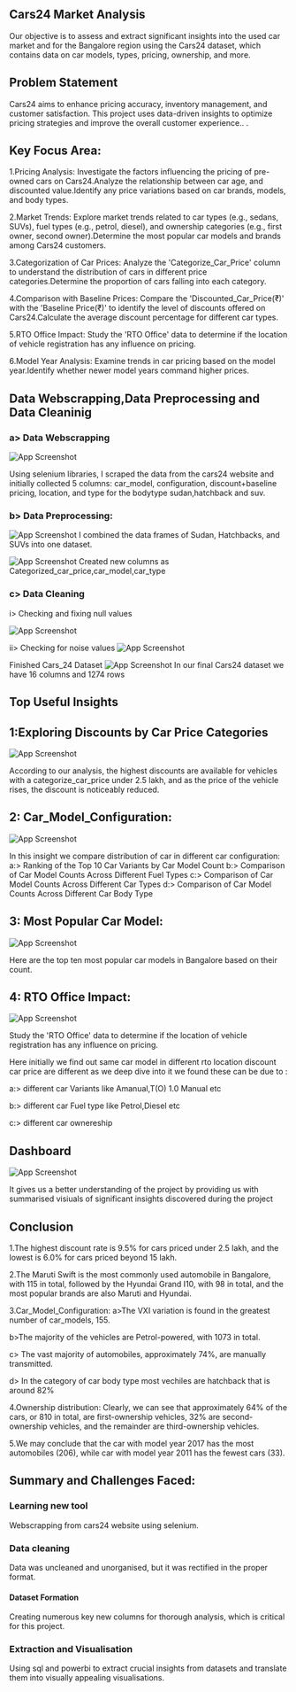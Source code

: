
## Cars24 Market Analysis
Our objective is to assess and extract significant insights into the used car market and for the Bangalore region using the Cars24 dataset, which contains data on car models, types, pricing, ownership, and more.

## Problem Statement
Cars24 aims to enhance pricing accuracy, inventory management, and customer satisfaction. This project uses data-driven insights to optimize pricing strategies and improve the overall customer experience..
.

 ## Key Focus Area:
1.Pricing Analysis: Investigate the factors influencing the pricing of pre-owned cars on Cars24.Analyze the relationship between car age,  and discounted value.Identify any price variations based on car brands, models, and body types.


2.Market Trends: Explore market trends related to car types (e.g., sedans, SUVs), fuel types (e.g., petrol, diesel), and ownership categories (e.g., first owner, second owner).Determine the most popular car models and brands among Cars24 customers.

3.Categorization of Car Prices: Analyze the 'Categorize_Car_Price' column to understand the distribution of cars in different price categories.Determine the proportion of cars falling into each category.

4.Comparison with Baseline Prices: Compare the 'Discounted_Car_Price(₹)' with the 'Baseline Price(₹)' to identify the level of discounts offered on Cars24.Calculate the average discount percentage for different car types.

5.RTO Office Impact: Study the 'RTO Office' data to determine if the location of vehicle registration has any influence on pricing.

6.Model Year Analysis: Examine trends in car pricing based on the model year.Identify whether newer model years command higher prices.

## Data Webscrapping,Data Preprocessing and Data Cleaninig

### a> Data Webscrapping 

 ![App Screenshot](https://github.com/RahulB711/Cars24-Market-Insights-Uncovering-Trends-Opportunities/blob/main/Screenshot/scrapping_procedure.png?raw=true)

Using selenium libraries, I scraped the data from the cars24 website and initially collected 5 columns: car_model, configuration, discount+baseline pricing, location, and type for the bodytype sudan,hatchback and suv. 

### b> Data Preprocessing:

 ![App Screenshot](https://github.com/RahulB711/Cars24-Market-Insights-Uncovering-Trends-Opportunities/blob/main/Screenshot/append.png?raw=true)
I combined the  data frames of Sudan, Hatchbacks, and SUVs into one dataset.


 ![App Screenshot](https://github.com/RahulB711/Cars24-Market-Insights-Uncovering-Trends-Opportunities/blob/main/Screenshot/New_column.png?raw=true)
Created new columns as Categorized_car_price,car_model,car_type


### c> Data Cleaning

i> Checking and fixing null values

 ![App Screenshot](https://github.com/RahulB711/Cars24-Market-Insights-Uncovering-Trends-Opportunities/blob/main/Screenshot/rectification-nullvalues.png?raw=true)
 

ii> Checking for noise values
![App Screenshot](https://github.com/RahulB711/Cars24-Market-Insights-Uncovering-Trends-Opportunities/blob/main/Screenshot/noisevlues.png?raw=true)


Finished Cars_24 Dataset
 ![App Screenshot](https://github.com/RahulB711/Cars24-Market-Insights-Uncovering-Trends-Opportunities/blob/main/Screenshot/Finalizeddataset.png?raw=true)
In our final Cars24 dataset we have 16 columns and 1274 rows


















## Top Useful Insights

## 1:Exploring Discounts by Car Price Categories

![App Screenshot](https://github.com/RahulB711/Cars24-Market-Insights-Uncovering-Trends-Opportunities/blob/main/Screenshot/Discount.png?raw=true)

According to our analysis, the highest discounts are available for vehicles with a categorize_car_price under 2.5 lakh, and as the price of the vehicle rises, the discount is noticeably reduced.


## 2: Car_Model_Configuration:

![App Screenshot](https://github.com/RahulB711/Cars24-Market-Insights-Uncovering-Trends-Opportunities/blob/main/Screenshot/Configuration.png?raw=true)

In this insight we compare distribution of car in different car configuration:
a:> Ranking of the Top 10 Car Variants by Car Model Count
b:> Comparison of Car Model Counts Across Different Fuel Types
c:> Comparison of Car Model Counts Across Different Car Types
d:> Comparison of Car Model Counts Across Different Car Body Type

## 3: Most Popular Car Model:

![App Screenshot](https://github.com/RahulB711/Cars24-Market-Insights-Uncovering-Trends-Opportunities/blob/main/Screenshot/Most%20popular%20car%20model.png?raw=true)

Here are the top ten most popular car models in Bangalore based on their count.

## 4: RTO Office Impact:

![App Screenshot](https://github.com/RahulB711/Cars24-Market-Insights-Uncovering-Trends-Opportunities/blob/main/Screenshot/RTO.png?raw=true)

Study the 'RTO Office' data to determine if the location of vehicle registration has any influence on pricing.

Here initially we find out same car model in different rto location discount car price are different as we deep dive into it we found these can be due to :

a:> different car Variants like Amanual,T(O) 1.0 Manual etc

b:> different car Fuel type like Petrol,Diesel etc

c:> different car ownereship

## Dashboard

![App Screenshot](https://github.com/RahulB711/Cars24-Market-Insights-Uncovering-Trends-Opportunities/blob/main/dashboard_image/Screenshot%202023-09-24%20215643.png?raw=true)

It gives us a better understanding of the project by providing us with summarised visiuals of significant insights discovered during the project

## Conclusion
1.The highest discount rate is 9.5% for cars priced under 2.5 lakh, and the lowest is 6.0% for cars priced beyond 15 lakh.
 
2.The Maruti Swift is the most commonly used automobile in Bangalore, with 115 in total, followed by the Hyundai Grand I10, with 98 in total, and the most popular brands are also Maruti and Hyundai.

3.Car_Model_Configuration:
 a>The VXI variation is found in the greatest number of car_models, 155.

 b>The majority of the vehicles are Petrol-powered, with 1073 in total.

 c> The vast majority of automobiles, approximately 74%, are manually transmitted.

 d> In the category of car body type most vechiles are hatchback that is around 82%

4.Ownership distribution: 
Clearly, we can see that approximately 64% of the cars, or 810 in total, are first-ownership vehicles, 32% are second-ownership vehicles, and the remainder are third-ownership vehicles.

5.We may conclude that the car with model year 2017 has the most automobiles (206), while car with  model year 2011 has the fewest cars (33).

## Summary and Challenges Faced:

### Learning new tool

Webscrapping from cars24 website using selenium.

### Data cleaning

Data was uncleaned and unorganised, but it was rectified in the proper format.

#### Dataset Formation

Creating numerous key new columns for thorough analysis, which is critical for this project. 

### Extraction and Visualisation

Using sql and powerbi to extract crucial insights from datasets and translate them into visually appealing 
visualisations.


